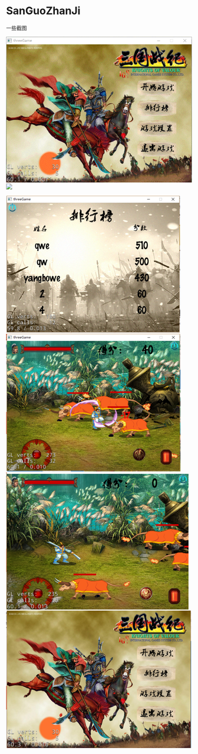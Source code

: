 # SanGuoZhanJi


一些截图


![](https://github.com/DaQiZi/SanGuoZhanJi/raw/master/gif/gif1.gif)
![](https://github.com/DaQiZi/SanGuoZhanJi/raw/master/gif/gif2.gif)

![](https://github.com/DaQiZi/SanGuoZhanJi/raw/master/gif/图片1.png)
![](https://github.com/DaQiZi/SanGuoZhanJi/raw/master/gif/图片2.png)
![](https://github.com/DaQiZi/SanGuoZhanJi/raw/master/gif/图片3.png)
![](https://github.com/DaQiZi/SanGuoZhanJi/raw/master/gif/图片4.png)
